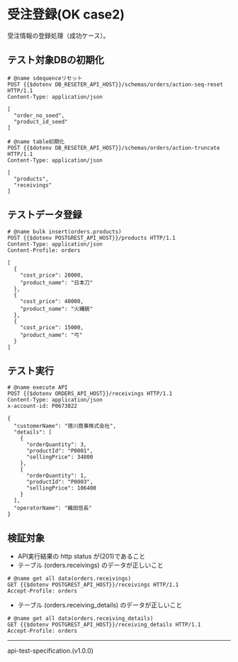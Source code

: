 # 受注登録(OK case2)

受注情報の登録処理（成功ケース）。

## テスト対象DBの初期化

```http
# @name sdequenceリセット
POST {{$dotenv DB_RESETER_API_HOST}}/schemas/orders/action-seq-reset HTTP/1.1
Content-Type: application/json

[
  "order_no_seed",
  "product_id_seed"
]
```

```http
# @name table初期化
POST {{$dotenv DB_RESETER_API_HOST}}/schemas/orders/action-truncate HTTP/1.1
Content-Type: application/json

[
  "products",
  "receivings"
]
```

## テストデータ登録

```http
# @name bulk insert(orders.products)
POST {{$dotenv POSTGREST_API_HOST}}/products HTTP/1.1
Content-Type: application/json
Content-Profile: orders

[
  {
    "cost_price": 20000,
    "product_name": "日本刀"
  },
  {
    "cost_price": 40000,
    "product_name": "火縄銃"
  },
  {
    "cost_price": 15000,
    "product_name": "弓"
  }
]
```

## テスト実行

```http
# @name execute API
POST {{$dotenv ORDERS_API_HOST}}/receivings HTTP/1.1
Content-Type: application/json
x-account-id: P0673822

{
  "customerName": "徳川商事株式会社",
  "details": [
    {
      "orderQuantity": 3,
      "productId": "P0001",
      "sellingPrice": 34800
    },
    {
      "orderQuantity": 1,
      "productId": "P0003",
      "sellingPrice": 106400
    }
  ],
  "operatorName": "織田信長"
}
```

## 検証対象

- API実行結果の http status が(201)であること
- テーブル (orders.receivings) のデータが正しいこと

```http
# @name get all data(orders.receivings)
GET {{$dotenv POSTGREST_API_HOST}}/receivings HTTP/1.1
Accept-Profile: orders
```

- テーブル (orders.receiving_details) のデータが正しいこと

```http
# @name get all data(orders.receiving_details)
GET {{$dotenv POSTGREST_API_HOST}}/receiving_details HTTP/1.1
Accept-Profile: orders
```

-----
api-test-specification.(v1.0.0)
